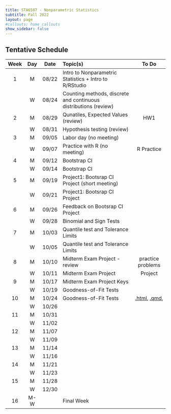 ```yaml
---
title: STA6507 - Nonparametric Statistics
subtitle: Fall 2022 
layout: page
#callouts: home_callouts
show_sidebar: false
---
```



## Tentative Schedule

| **Week** | **Day** | **Date** | **Topic(s)** | **To Do** |
|:-:|:---:|:--------------------:|:--|:-:|
| 1    | M    | 08/22 | Intro to Nonparametric Statistics + Intro to R/RStudio| |
|      | W    | 08/24 | Counting methods, discrete and continuous distributions (review) | |
| 2    | M    | 08/29 | Qunatiles, Expected Values (review) | HW1|
|      | W    | 08/31 | Hypothesis testing (review) | |
| 3    | M   | 09/05  | Labor day (no meeting) | | 
|      | W  | 09/07   | Practice with R (no meeting) | R Practice | 
| 4    | M   | 09/12 | Bootstrap CI | | 
|      | W   | 09/14 | Bootstrap CI | | 
| 5    | M   | 09/19 | Project1: Bootsrap CI Project (short meeting)| |
|      | W  | 09/21  | Project1: Bootsrap CI Project | |
| 6    | M   | 09/26 | Feedback on Bootsrap CI Project | |
|      | W  | 09/28  | Binomial and Sign Tests | | 
| 7    | M   | 10/03 | Quantile test and Tolerance Limits | |
|      | W  | 10/05 | Quantile test and Tolerance Limits| |
| 8    | M   | 10/10 | Midterm Exam Project - review | practice problems |
|      | W  | 10/11 | Midterm Exam Project  | Project |
| 9    | M   | 10/17 | Midterm Exam Project Keys | |
|      | W  | 10/19 | Goodness-of-Fit Tests | |
| 10   | M   | 10/24 | Goodness-of-Fit Tests | [.html](qmd/GoF_Project.html), [.qmd](qmd/GoF_Project.qmd),|
|      | W  | 10/26 | | |
| 11   | M   | 10/31 | | |
|      | W  | 11/02 | | |
| 12   | M   | 11/07 | | |
|      | W  | 11/09| | |
| 13   | M   | 11/14 | | |
|      | W  | 11/16 | | |
| 14   | M   | 11/21 | | |
|      | W  | 11/23 | | |
| 15   | M   | 11/28 | | |
|      | W   | 12/30 | | |
| 16   | M-W   |       | Final Week| | 
